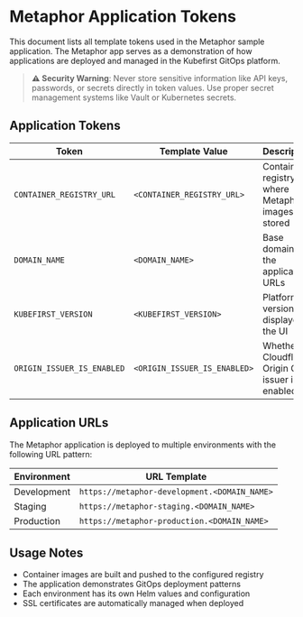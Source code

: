# Metaphor Application Tokens

This document lists all template tokens used in the Metaphor sample application. The Metaphor app serves as a demonstration of how applications are deployed and managed in the Kubefirst GitOps platform.

> **⚠️ Security Warning**: Never store sensitive information like API keys, passwords, or secrets directly in token values. Use proper secret management systems like Vault or Kubernetes secrets.

## Application Tokens

| Token | Template Value | Description |
|-------|---------------|-------------|
| `CONTAINER_REGISTRY_URL` | `<CONTAINER_REGISTRY_URL>` | Container registry where Metaphor images are stored |
| `DOMAIN_NAME` | `<DOMAIN_NAME>` | Base domain for the application URLs |
| `KUBEFIRST_VERSION` | `<KUBEFIRST_VERSION>` | Platform version displayed in the UI |
| `ORIGIN_ISSUER_IS_ENABLED` | `<ORIGIN_ISSUER_IS_ENABLED>` | Whether Cloudflare Origin CA issuer is enabled |

## Application URLs

The Metaphor application is deployed to multiple environments with the following URL pattern:

| Environment | URL Template |
|-------------|--------------|
| Development | `https://metaphor-development.<DOMAIN_NAME>` |
| Staging | `https://metaphor-staging.<DOMAIN_NAME>` |
| Production | `https://metaphor-production.<DOMAIN_NAME>` |

## Usage Notes

- Container images are built and pushed to the configured registry
- The application demonstrates GitOps deployment patterns
- Each environment has its own Helm values and configuration
- SSL certificates are automatically managed when deployed
